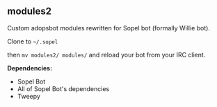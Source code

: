 modules2
---

Custom adopsbot modules rewritten for Sopel bot (formally Willie bot).

Clone to `~/.sopel`

then `mv modules2/ modules/` and reload your bot from your IRC client.

__Dependencies:__
* Sopel Bot
* All of Sopel Bot's dependencies
* Tweepy